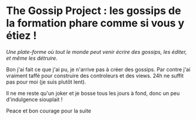 # The Gossip Project : les gossips de la formation phare comme si vous y étiez !

*Une plate-forme où tout le monde peut venir écrire des gossips, les éditer, et même les détruire.*

Bon j'ai fait ce que j'ai pu, je n'arrive pas à créer des gossips. Par contre j'ai vraiment taffé pour construire des controleurs et des views. 24h ne suffit pas pour moi (je suis plutôt lent).

Il ne me reste qu'un joker et je bosse tous les jours à fond, donc un peu d'indulgence siouplait !

Peace et bon courage pour la suite